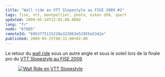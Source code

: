 ```yaml
---
title: "Wall ride en VTT Slopestyle au FISE 2009 #2"
tags: fise, vtt, montpellier, photo, nikon d50, sport
updated: 2009-05-24T22:01:08.000Z
lang: "fr"
node: "67805"
remoteId: "6953f75115220a322063e52955e5342e"
published: 2009-05-25T00:31:00+02:00
---
```


Le retour du [wall ride](/post/wall-ride-en-vtt-slopestyle-au-fise-2009) sous un autre angle et sous le soleil lors de la finale pro du [VTT Slopestyle au FISE 2009](/post/lecon-de-tricks-en-vtt-slopestyle-au-fise-2009).

<figure class="object-center"><a href="/images/wall-ride-en-vtt-slopestyle.jpg"><img loading="lazy" src="/images/660x/wall-ride-en-vtt-slopestyle.jpg" alt="Wall Ride en VTT Slopestyle">
</a></figure>

